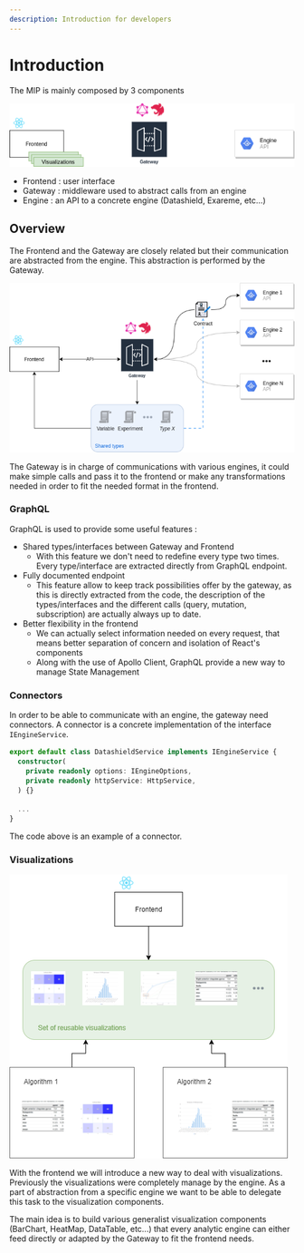 ```yaml
---
description: Introduction for developers
---
```


# Introduction

The MIP is mainly composed by 3 components

![](../.gitbook/assets/components.drawio.png)

* Frontend : user interface
* Gateway : middleware used to abstract calls from an engine
* Engine : an API to a concrete engine (Datashield, Exareme, etc...)

## Overview

The Frontend and the Gateway are closely related but their communication are abstracted from the engine. This abstraction is performed by the Gateway.

![](../.gitbook/assets/overview.png)

The Gateway is in charge of communications with various engines, it could make simple calls and pass it to the frontend or make any transformations needed in order to fit the needed format in the frontend.

### GraphQL

GraphQL is used to provide some useful features :

* Shared types/interfaces between Gateway and Frontend
  * With this feature we don't need to redefine every type two times. Every type/interface are extracted directly from GraphQL endpoint.
* Fully documented endpoint
  * This feature allow to keep track possibilities offer by the gateway, as this is directly extracted from the code, the description of the types/interfaces and the different calls (query, mutation, subscription) are actually always up to date.
* Better flexibility in the frontend
  * We can actually select information needed on every request, that means better separation of concern and isolation of React's components
  * Along with the use of Apollo Client, GraphQL provide a new way to manage State Management

### Connectors

In order to be able to communicate with an engine, the gateway need connectors. A connector is a concrete implementation of the interface `IEngineService`.

```typescript
export default class DatashieldService implements IEngineService {
  constructor(
    private readonly options: IEngineOptions,
    private readonly httpService: HttpService,
  ) {}

  ...
}
```

The code above is an example of a connector.

### Visualizations

![](../.gitbook/assets/visualizations.png)

With the frontend we will introduce a new way to deal with visualizations. Previously the visualizations were completely manage by the engine. As a part of abstraction from a specific engine we want to be able to delegate this task to the visualization components.

The main idea is to build various generalist visualization components (BarChart, HeatMap, DataTable, etc...) that every analytic engine can either feed directly or adapted by the Gateway to fit the frontend needs.
